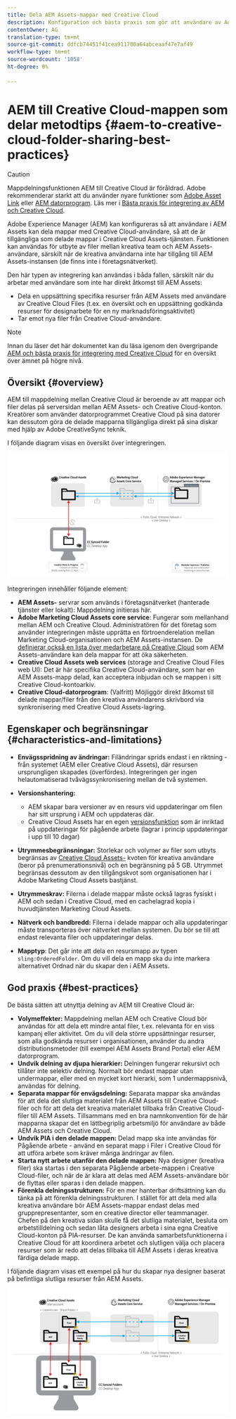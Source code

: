 ```yaml
---
title: Dela AEM Assets-mappar med Creative Cloud
description: Konfiguration och bästa praxis som gör att användare av Adobe Experience Manager Assets kan utbyta resursmappar med Adobe Creative Cloud-användare.
contentOwner: AG
translation-type: tm+mt
source-git-commit: ddfcb74451f41cea911700a64abceaaf47e7af49
workflow-type: tm+mt
source-wordcount: '1058'
ht-degree: 0%

---
```



# AEM till Creative Cloud-mappen som delar metodtips {#aem-to-creative-cloud-folder-sharing-best-practices}

>[!CAUTION]
>
>Mappdelningsfunktionen AEM till Creative Cloud är föråldrad. Adobe rekommenderar starkt att du använder nyare funktioner som [Adobe Asset Link](https://helpx.adobe.com/enterprise/using/adobe-asset-link.html) eller [AEM datorprogram](https://helpx.adobe.com/experience-manager/desktop-app/aem-desktop-app.html). Läs mer i [Bästa praxis för integrering av AEM och Creative Cloud](/help/assets/aem-cc-integration-best-practices.md).

Adobe Experience Manager (AEM) kan konfigureras så att användare i AEM Assets kan dela mappar med Creative Cloud-användare, så att de är tillgängliga som delade mappar i Creative Cloud Assets-tjänsten. Funktionen kan användas för utbyte av filer mellan kreativa team och AEM Assets-användare, särskilt när de kreativa användarna inte har tillgång till AEM Assets-instansen (de finns inte i företagsnätverket).

Den här typen av integrering kan användas i båda fallen, särskilt när du arbetar med användare som inte har direkt åtkomst till AEM Assets:

* Dela en uppsättning specifika resurser från AEM Assets med användare av Creative Cloud Files (t.ex. en översikt och en uppsättning godkända resurser för designarbete för en ny marknadsföringsaktivitet)
* Tar emot nya filer från Creative Cloud-användare.

>[!NOTE]
>
>Innan du läser det här dokumentet kan du läsa igenom den övergripande [AEM och bästa praxis för integrering med Creative Cloud](aem-cc-integration-best-practices.md) för en översikt över ämnet på högre nivå.

## Översikt {#overview}

AEM till mappdelning mellan Creative Cloud är beroende av att mappar och filer delas på serversidan mellan AEM Assets- och Creative Cloud-konton. Kreatörer som använder datorprogrammet Creative Cloud på sina datorer kan dessutom göra de delade mapparna tillgängliga direkt på sina diskar med hjälp av Adobe CreativeSync teknik.

I följande diagram visas en översikt över integreringen.

![chlimage_1-406](assets/chlimage_1-406.png)

Integreringen innehåller följande element:

* **AEM Assets-** servrar som används i företagsnätverket (hanterade tjänster eller lokalt): Mappdelning initieras här.
* **Adobe Marketing Cloud Assets core service**: Fungerar som mellanhand mellan AEM och Creative Cloud. Administratören för det företag som använder integreringen måste upprätta en förtroenderelation mellan Marketing Cloud-organisationen och AEM Assets-instansen. De [definierar också en lista över medarbetare på Creative Cloud](https://experienceleague.adobe.com/docs/core-services/interface/assets/t-admin-add-cc-user.html?lang=en#assets) som AEM Assets-användare kan dela mappar för att öka säkerheten.
* **Creative Cloud Assets web services**  (storage and Creative Cloud Files web UI): Det är här specifika Creative Cloud-användare, som har en AEM Assets-mapp delad, kan acceptera inbjudan och se mappen i sitt Creative Cloud-kontoarkiv.
* **Creative Cloud-datorprogram**: (Valfritt) Möjliggör direkt åtkomst till delade mappar/filer från den kreativa användarens skrivbord via synkronisering med Creative Cloud Assets-lagring.

## Egenskaper och begränsningar {#characteristics-and-limitations}

* **Envägsspridning av ändringar:** Filändringar sprids endast i en riktning - från systemet (AEM eller Creative Cloud Assets), där resursen ursprungligen skapades (överfördes). Integreringen ger ingen helautomatiserad tvåvägssynkronisering mellan de två systemen.

* **Versionshantering:**

   * AEM skapar bara versioner av en resurs vid uppdateringar om filen har sitt ursprung i AEM och uppdateras där.
   * Creative Cloud Assets har en egen [versionsfunktion](https://helpx.adobe.com/creative-cloud/help/versioning-faq.html) som är inriktad på uppdateringar för pågående arbete (lagrar i princip uppdateringar i upp till 10 dagar)

* **Utrymmesbegränsningar:** Storlekar och volymer av filer som utbyts begränsas av  [Creative Cloud Assets-](https://helpx.adobe.com/creative-cloud/kb/file-storage-quota.html) kvoten för kreativa användare (beror på prenumerationsnivå) och en begränsning på 5 GB. Utrymmet begränsas dessutom av den tillgångskvot som organisationen har i Adobe Marketing Cloud Assets bastjänst.

* **Utrymmeskrav:** Filerna i delade mappar måste också lagras fysiskt i AEM och sedan i Creative Cloud, med en cachelagrad kopia i huvudtjänsten Marketing Cloud Assets.
* **Nätverk och bandbredd:** Filerna i delade mappar och alla uppdateringar måste transporteras över nätverket mellan systemen. Du bör se till att endast relevanta filer och uppdateringar delas.
* **Mapptyp**: Det går inte att dela en resursmapp av typen  `sling:OrderedFolder`. Om du vill dela en mapp ska du inte markera alternativet Ordnad när du skapar den i AEM Assets.

## God praxis {#best-practices}

De bästa sätten att utnyttja delning av AEM till Creative Cloud är:

* **Volymeffekter:** Mappdelning mellan AEM och Creative Cloud bör användas för att dela ett mindre antal filer, t.ex. relevanta för en viss kampanj eller aktivitet. Om du vill dela större uppsättningar resurser, som alla godkända resurser i organisationen, använder du andra distributionsmetoder (till exempel AEM Assets Brand Portal) eller AEM datorprogram.
* **Undvik delning av djupa hierarkier:** Delningen fungerar rekursivt och tillåter inte selektiv delning. Normalt bör endast mappar utan undermappar, eller med en mycket kort hierarki, som 1 undermappsnivå, användas för delning.
* **Separata mappar för envägsdelning:** Separata mappar ska användas för att dela det slutliga materialet från AEM Assets till Creative Cloud-filer och för att dela det kreativa materialet tillbaka från Creative Cloud-filer till AEM Assets. Tillsammans med en bra namnkonvention för de här mapparna skapar det en lättbegriplig arbetsmiljö för användare av både AEM Assets och Creative Cloud.
* **Undvik PIA i den delade mappen:** Delad mapp ska inte användas för Pågående arbete - använd en separat mapp i Filer i Creative Cloud för att utföra arbete som kräver många ändringar av filen.
* **Starta nytt arbete utanför den delade mappen:** Nya designer (kreativa filer) ska startas i den separata Pågående arbete-mappen i Creative Cloud-filer, och när de är klara att delas med AEM Assets-användare bör de flyttas eller sparas i den delade mappen.
* **Förenkla delningsstrukturen:** För en mer hanterbar driftsättning kan du tänka på att förenkla delningsstrukturen. I stället för att dela med alla kreativa användare bör AEM Assets-mappar endast delas med grupprepresentanter, som en creative director eller teammanager. Chefen på den kreativa sidan skulle få det slutliga materialet, besluta om arbetstilldelning och sedan låta designers arbeta i sina egna Creative Cloud-konton på PIA-resurser. De kan använda samarbetsfunktionerna i Creative Cloud för att koordinera arbetet och slutligen välja och placera resurser som är redo att delas tillbaka till AEM Assets i deras kreativa färdiga delade mapp.

I följande diagram visas ett exempel på hur du skapar nya designer baserat på befintliga slutliga resurser från AEM Assets.

![chlimage_1-407](assets/chlimage_1-407.png)
